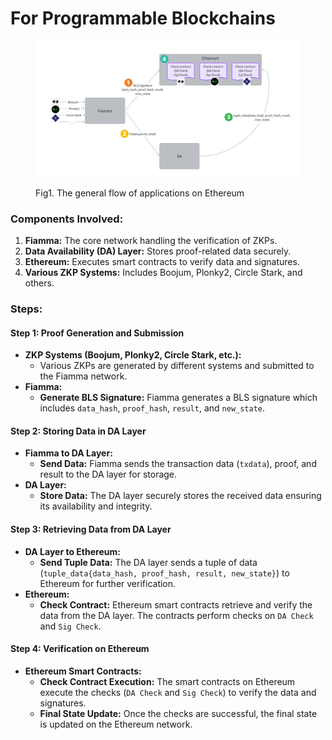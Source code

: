 # For Programmable Blockchains

<figure><img src="../../.gitbook/assets/image (1).png" alt=""><figcaption><p>Fig1. The general flow of applications on Ethereum</p></figcaption></figure>

### Components Involved:

1. **Fiamma:** The core network handling the verification of ZKPs.
2. **Data Availability (DA) Layer:** Stores proof-related data securely.
3. **Ethereum:** Executes smart contracts to verify data and signatures.
4. **Various ZKP Systems:** Includes Boojum, Plonky2, Circle Stark, and others.

### Steps:

#### Step 1: Proof Generation and Submission

* **ZKP Systems (Boojum, Plonky2, Circle Stark, etc.):**
  * Various ZKPs are generated by different systems and submitted to the Fiamma network.
* **Fiamma:**
  * **Generate BLS Signature:** Fiamma generates a BLS signature which includes `data_hash`, `proof_hash`, `result`, and `new_state`.

#### Step 2: Storing Data in DA Layer

* **Fiamma to DA Layer:**
  * **Send Data:** Fiamma sends the transaction data (`txdata`), proof, and result to the DA layer for storage.
* **DA Layer:**
  * **Store Data:** The DA layer securely stores the received data ensuring its availability and integrity.

#### Step 3: Retrieving Data from DA Layer

* **DA Layer to Ethereum:**
  * **Send Tuple Data:** The DA layer sends a tuple of data (`tuple_data{data_hash, proof_hash, result, new_state}`) to Ethereum for further verification.
* **Ethereum:**
  * **Check Contract:** Ethereum smart contracts retrieve and verify the data from the DA layer. The contracts perform checks on `DA Check` and `Sig Check`.

#### Step 4: Verification on Ethereum

* **Ethereum Smart Contracts:**
  * **Check Contract Execution:** The smart contracts on Ethereum execute the checks (`DA Check` and `Sig Check`) to verify the data and signatures.
  * **Final State Update:** Once the checks are successful, the final state is updated on the Ethereum network.
